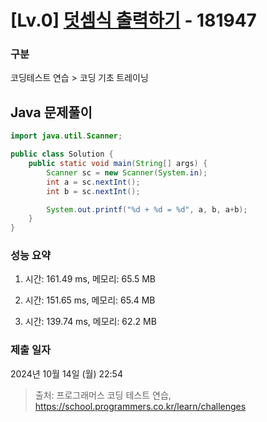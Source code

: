 # [Lv.0] [덧셈식 출력하기](https://school.programmers.co.kr/learn/courses/30/lessons/181947?language=java) - 181947 

### 구분

코딩테스트 연습 > 코딩 기초 트레이닝

## Java 문제풀이

```java
import java.util.Scanner;

public class Solution {
    public static void main(String[] args) {
        Scanner sc = new Scanner(System.in);
        int a = sc.nextInt();
        int b = sc.nextInt();

        System.out.printf("%d + %d = %d", a, b, a+b);
    }
}
```

### 성능 요약

1. 시간: 161.49 ms, 메모리: 65.5 MB

2. 시간: 151.65 ms, 메모리: 65.4 MB
3. 시간: 139.74 ms, 메모리: 62.2 MB

### 제출 일자

2024년 10월 14일 (월) 22:54

> 출처: 프로그래머스 코딩 테스트 연습, https://school.programmers.co.kr/learn/challenges